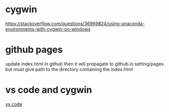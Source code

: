 # cygwin
https://stackoverflow.com/questions/36969824/using-anaconda-environments-with-cygwin-on-windows

# github pages
update index.html in github then it will propagate to github.io
setting/pages
but must give path to the directory containing the index.html 

# vs code and cygwin
[vs code](https://stackoverflow.com/questions/46061894/vs-code-cygwin-as-integrated-terminal)
